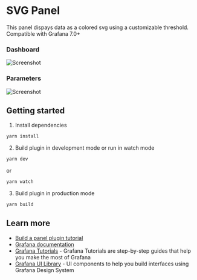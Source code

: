 # SVG Panel



This panel dispays data as a colored svg using a customizable threshold. Compatible with Grafana 7.0+

### Dashboard

![Screenshot](https://raw.githubusercontent.com/snuids/grafana-svg-panel/master/docs/svg-screenshot-1.png?raw=true "Screenshot")

### Parameters

![Screenshot](https://raw.githubusercontent.com/snuids/grafana-svg-panel/master/docs/svg-screenshot-2.png?raw=true "Screenshot")

## Getting started
1. Install dependencies
```BASH
yarn install
```
2. Build plugin in development mode or run in watch mode
```BASH
yarn dev
```
or
```BASH
yarn watch
```
3. Build plugin in production mode
```BASH
yarn build
```

## Learn more
- [Build a panel plugin tutorial](https://grafana.com/tutorials/build-a-panel-plugin)
- [Grafana documentation](https://grafana.com/docs/)
- [Grafana Tutorials](https://grafana.com/tutorials/) - Grafana Tutorials are step-by-step guides that help you make the most of Grafana
- [Grafana UI Library](https://developers.grafana.com/ui) - UI components to help you build interfaces using Grafana Design System
